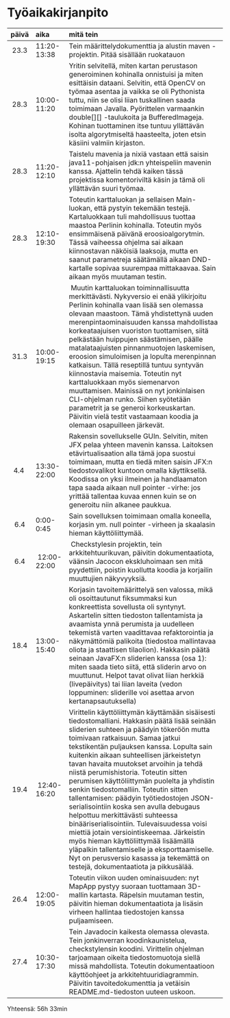 # Työaikakirjanpito


| päivä | aika | mitä tein |
| :----:|:-----| :--------|
| 23.3  |11:20-13:38| Tein määrittelydokumenttia ja alustin maven -projektin. Pitää sisällään ruokatauon|
| 28.3  |10:00-11:20| Yritin selvitellä, miten kartan perustason generoiminen kohinalla onnistuisi ja miten esittäisin dataani. Selvitin, että OpenCV on työmaa asentaa ja vaikka se oli Pythonista tuttu, niin se olisi liian tuskallinen saada toimimaan Javalla. Pyörittelen varmaankin double[][] -taulukoita ja BufferedImageja. Kohinan tuottaminen itse tuntuu yllättävän isolta algorytmiseltä haasteelta, joten etsin käsiini valmiin kirjaston.|
| 28.3  |11:20-12:10| Taistelu mavenia ja nixiä vastaan että saisin java11-pohjaisen jdk:n yhteispeliin mavenin kanssa. Ajattelin tehdä kaiken tässä projektissa komentoriviltä käsin ja tämä oli yllättävän suuri työmaa.|
| 28.3  |12:10-19:30| Toteutin karttaluokan ja sellaisen Main-luokan, että pystyin tekemään testejä. Kartaluokkaan tuli mahdollisuus tuottaa maastoa Perlinin kohinalla. Toteutin myös ensimmäisenä päivänä eroosioalgorytmin. Tässä vaiheessa ohjelma sai aikaan kiinnostavan näköisiä laaksoja, mutta en saanut parametreja säätämällä aikaan DND-kartalle sopivaa suurempaa mittakaavaa. Sain aikaan myös muutaman testin.|
| 31.3  |10:00-19:15| Muutin karttaluokan toiminnallisuutta merkittävästi. Nykyversio ei enää ylikirjoitu Perlinin kohinalla vaan lisää sen olemassa olevaan maastoon. Tämä yhdistettynä uuden merenpintaominaisuuden kanssa mahdollistaa korkeataajuisen vuoriston tuottamisen, siitä pelkästään huippujen säästämisen, päälle matalataajuisten pinnanmuotojen laskemisen, eroosion simuloimisen ja lopulta merenpinnan katkaisun. Tällä reseptillä tuntuu syntyvän kiinnostavia maisemia. Toteutin nyt karttaluokkaan myös siemenarvon muuttamisen. Mainissä on nyt jonkinlaisen CLI-ohjelman runko. Siihen syötetään parametrit ja se generoi korkeuskartan. Päivitin vielä testit vastaamaan koodia ja olemaan osapuilleen järkevät.|
| 4.4 | 13:30-22:00 | Rakensin sovellukselle GUIn. Selvitin, miten JFX pelaa yhteen mavenin kanssa. Laitoksen etävirtualisaation alla tämä jopa suostui toimimaan, mutta en tiedä miten saisin JFX:n tiedostovalikot kuntoon omalla käyttiksellä. Koodissa on yksi ilmeinen ja handlaamaton tapa saada aikaan null pointer -virhe: jos yrittää tallentaa kuvaa ennen kuin se on generoitu niin alkanee paukkua. |
| 6.4 | 0:00-0:45 | Sain sovelluksen toimimaan omalla koneella, korjasin ym. null pointer -virheen ja skaalasin hieman käyttöliittymää. |
| 6.4 | 12:00-22:00 | Checkstylesin projektin, tein arkkitehtuurikuvan, päivitin dokumentaatiota, väänsin Jacocon ekskluhoimaan sen mitä pyydettiin, poistin kuollutta koodia ja korjailin muuttujien näkyvyyksiä. |
| 18.4 | 13:00-15:40 | Korjasin tavoitemäärittelyä sen valossa, mikä oli osoittautunut fiksummaksi kun konkreettista sovellusta oli syntynyt. Askartelin sitten tiedoston tallentamista ja avaamista ynnä perumista ja uudelleen tekemistä varten vaadittavaa refaktorointia ja näkymättömiä palikoita (tiedostoa mallintavaa oliota ja staattisen tilaolion). Hakkasin päätä seinaan JavaFX:n sliderien kanssa (osa 1): miten saada tieto siitä, että sliderin arvo on muuttunut. Helpot tavat olivat liian herkkiä (livepäivitys) tai liian laveita (vedon loppuminen: sliderille voi asettaa arvon kertanapsautuksella)|
| 19.4 | 12:40-16:20 | Virittelin käyttöliittymän käyttämään sisäisesti tiedostomalliani. Hakkasin päätä lisää seinään sliderien suhteen ja päädyin tökeröön mutta toimivaan ratkaisuun. Samaa jatkui tekstikentän puljauksen kanssa. Lopulta sain kuitenkin aikaan suhteellisen järkeistetyn tavan havaita muutokset arvoihin ja tehdä niistä perumishistoria. Toteutin sitten perumisen käyttöliittymän puolelta ja yhdistin senkin tiedostomalliin. Toteutin sitten tallentamisen: päädyin työtiedostojen JSON-serialisointiin koska sen avulla debugaus helpottuu merkittävästi suhteessa binääriserialisointiin. Tulevaisuudessa voisi miettiä jotain versiointiskeemaa. Järkeistin myös hieman käyttöliittymää lisäämällä yläpalkin tallentamiselle ja eksporttaamiselle. Nyt on perusversio kasassa ja tekemättä on testejä, dokumentaatiota ja pikkusälää. |
| 26.4 | 12:00-19:05 | Toteutin viikon uuden ominaisuuden: nyt MapApp pystyy suoraan tuottamaan 3D-mallin kartasta. Räpelsin muutaman testin, päivitin hieman dokumentaatiota ja lisäsin virheen hallintaa tiedostojen kanssa puljaamiseen. |
| 27.4 | 10:30-17:30 | Tein Javadocin kaikesta olemassa olevasta. Tein jonkinverran koodinkaunistelua, checkstylensin koodini. Virittelin ohjelman tarjoamaan oikeita tiedostomuotoja siellä missä mahdollista. Toteutin dokumentaatioon käyttöohjeet ja arkkitehtuuridiagrammin. Päivitin tavoitedokumenttia ja vetäisin README.md-tiedoston uuteen uskoon. |

Yhteensä: 56h 33min
